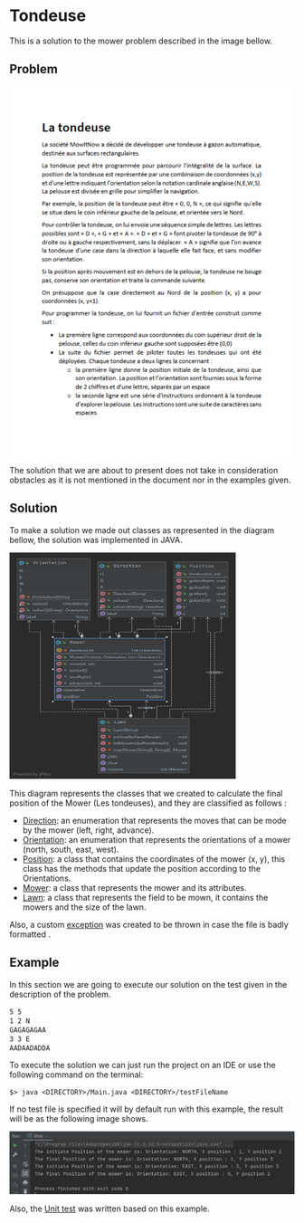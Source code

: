 
# Tondeuse

This is a solution to the mower problem described in the image bellow.

## Problem

![](https://github.com/tamraouisebti/Tondeuse/blob/master/doc/mowerProblem.PNG)

The solution that we are about to present does not take in consideration obstacles as it is not mentioned in the document nor in the examples given.

## Solution

To make a solution we made out classes as represented in the diagram bellow, the solution was implemented in JAVA.

<img src="https://github.com/tamraouisebti/Tondeuse/blob/master/doc/domain.png" width="400" height="400">

This diagram represents the classes that we created to calculate the final position of the Mower (Les tondeuses), and they are classified as follows :

* [Direction](https://github.com/tamraouisebti/Tondeuse/blob/master/src/domain/Direction.java): an enumeration that represents the moves that can be mode by the mower (left, right, advance).
* [Orientation](https://github.com/tamraouisebti/Tondeuse/blob/master/src/domain/Orientation.java): an enumeration that represents the orientations of a mower (north, south, east, west).
* [Position](https://github.com/tamraouisebti/Tondeuse/blob/master/src/domain/Position.java): a class that contains the coordinates of the mower (x, y), this class has the methods that update the position according to the Orientations.
* [Mower](https://github.com/tamraouisebti/Tondeuse/blob/master/src/domain/Mower.java): a class that represents the mower and its attributes.
* [Lawn](https://github.com/tamraouisebti/Tondeuse/blob/master/src/domain/Lawn.java): a class that represents the field to be mown, it contains the mowers and the size of the lawn.

Also, a custom [exception](https://github.com/tamraouisebti/Tondeuse/blob/master/src/exception/BadlyFormattedInputFileException.java) was created to be thrown in case the file is badly formatted .

## Example
In this section we are going to execute our solution on the test given in the description of the problem.
```
5 5
1 2 N
GAGAGAGAA
3 3 E
AADAADADDA
```
To execute the solution we can just run the project on an IDE or use the following command on the terminal:
```
$> java <DIRECTORY>/Main.java <DIRECTORY>/testFileName
```
If no test file is specified it will by default run with this example, the result will be as the following image shows.

<img src="https://github.com/tamraouisebti/Tondeuse/blob/master/doc/example.PNG" width="700">

Also, the [Unit test](https://github.com/tamraouisebti/Tondeuse/blob/master/src/test/MowerTest.java) was written based on this example.
